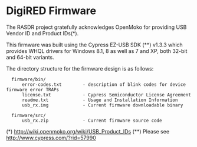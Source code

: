 # DigiRED Firmware

The RASDR project gratefully acknowledges OpenMoko for providing USB Vendor ID and Product IDs(*).

This firmware was built using the Cypress EZ-USB SDK (**) v1.3.3 which provides WHQL drivers for Windows 8.1, 8 as well as 7 and XP, both 32-bit and 64-bit variants.

The directory structure for the firmware design is as follows:

      firmware/bin/
          error-codes.txt        - description of blink codes for device firmware error TRAPs
          license.txt            - Cypress Semiconductor License Agreement
          readme.txt             - Usage and Installation Information
          usb_rx.img             - Current firmware downloadable binary
 
      firmware/src/
          usb_rx.zip             - Current firmware source code

(*)  http://wiki.openmoko.org/wiki/USB_Product_IDs
(**) Please see http://www.cypress.com/?rid=57990
